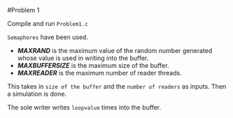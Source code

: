 #Problem 1

Compile and run `Problem1.c`

`Semaphores` have been used.

- ***MAXRAND*** is the maximum value of the random number generated whose value is used in writing into the buffer.
- ***MAXBUFFERSIZE*** is the maximum size of the buffer.
- ***MAXREADER*** is the maximum number of reader threads.

This takes in `size of the buffer` and the `number of readers` as inputs.
Then a simulation is done.

The sole writer writes `loopvalue` times into the buffer.
